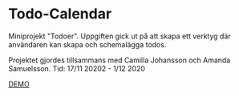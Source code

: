 # Todo-Calendar

Miniprojekt "Todoer". 
Uppgiften gick ut på att skapa ett verktyg där användaren kan skapa och schemalägga todos.


Projektet gjordes tillsammans med  Camilla Johansson och Amanda Samuelsson. 
Tid: 17/11 20202 - 1/12 2020 

[DEMO](https://msmalinosterberg.github.io/Todo-App/)


